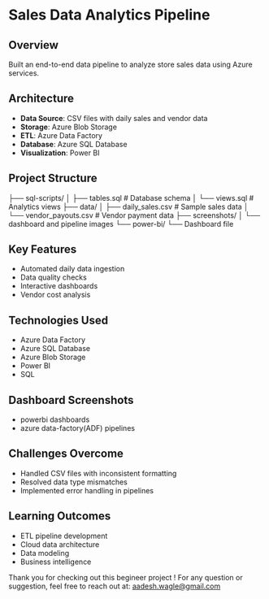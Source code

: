 # Sales Data Analytics Pipeline

## Overview
Built an end-to-end data pipeline to analyze store sales data using Azure services.

## Architecture
- **Data Source**: CSV files with daily sales and vendor data
- **Storage**: Azure Blob Storage
- **ETL**: Azure Data Factory
- **Database**: Azure SQL Database  
- **Visualization**: Power BI

## Project Structure
├── sql-scripts/
│   ├── tables.sql          # Database schema
│   └── views.sql           # Analytics views
├── data/
│   ├── daily_sales.csv     # Sample sales data
│   └── vendor_payouts.csv  # Vendor payment data
├── screenshots/
│   └── dashboard and pipeline images
└── power-bi/
└── Dashboard file
## Key Features
- Automated daily data ingestion
- Data quality checks
- Interactive dashboards
- Vendor cost analysis

## Technologies Used
- Azure Data Factory
- Azure SQL Database
- Azure Blob Storage
- Power BI
- SQL

## Dashboard Screenshots
- powerbi dashboards
- azure data-factory(ADF) pipelines

## Challenges Overcome
- Handled CSV files with inconsistent formatting
- Resolved data type mismatches
- Implemented error handling in pipelines

## Learning Outcomes
- ETL pipeline development
- Cloud data architecture
- Data modeling
- Business intelligence

Thank you for checking out this begineer project !
For any question or suggestion, feel free to reach out at: aadesh.wagle@gmail.com
